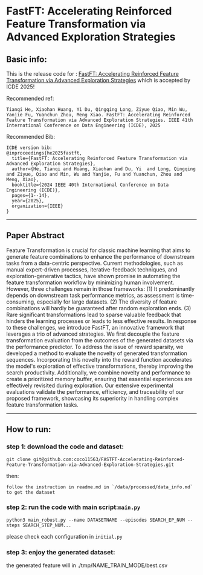 # FastFT: Accelerating Reinforced Feature Transformation via Advanced Exploration Strategies
## Basic info:
This is the release code for :
[FastFT: Accelerating Reinforced Feature Transformation via Advanced Exploration Strategies](http://arxiv.org/abs/2503.20394)
which is accepted by ICDE 2025!


Recommended ref:
```
Tianqi He, Xiaohan Huang, Yi Du, Qingqing Long, Ziyue Qiao, Min Wu, Yanjie Fu, Yuanchun Zhou, Meng Xiao. FastFT: Accelerating Reinforced Feature Transformation via Advanced Exploration Strategies. IEEE 41th International Conference on Data Engineering (ICDE), 2025
```

Recommended Bib:
```
ICDE version bib:
@inproceedings{he2025fastft,
  title={FastFT: Accelerating Reinforced Feature Transformation via Advanced Exploration Strategies},
  author={He, Tianqi and Huang, Xiaohan and Du, Yi  and Long, Qingqing and Ziyue, Qiao and Min, Wu and Yanjie, Fu and Yuanchun, Zhou and Meng, Xiao},
  booktitle={2024 IEEE 40th International Conference on Data Engineering (ICDE)},
  pages={1--14},
  year={2025},
  organization={IEEE}
}
```
***
## Paper Abstract

Feature Transformation is crucial for classic machine learning that aims to generate feature combinations to enhance the performance of downstream tasks from a data-centric perspective. Current methodologies, such as manual expert-driven processes, iterative-feedback techniques, and exploration-generative tactics, have shown promise in automating the feature transformation workflow by minimizing human involvement.
However, three challenges remain in those frameworks: (1) It predominantly depends on downstream task performance metrics, as assessment is time-consuming, especially for large datasets. (2) The diversity of feature combinations will hardly be guaranteed after random exploration ends. (3) Rare significant transformations lead to sparse valuable feedback that hinders the learning processes or leads to less effective results. 
In response to these challenges, we introduce FastFT, an innovative framework that leverages a trio of advanced strategies. We first decouple the feature transformation evaluation from the outcomes of the generated datasets via the performance predictor. 
To address the issue of reward sparsity, we developed a method to evaluate the novelty of generated transformation sequences. Incorporating this novelty into the reward function accelerates the model's exploration of effective transformations, thereby improving the search productivity. 
Additionally, we combine novelty and performance to create a prioritized memory buffer, ensuring that essential experiences are effectively revisited during exploration. Our extensive experimental evaluations validate the performance, efficiency, and traceability of our proposed framework, showcasing its superiority in handling complex feature transformation tasks.
***


## How to run:
### step 1: download the code and dataset:
```
git clone git@github.com:coco11563/FASTFT-Accelerating-Reinforced-Feature-Transformation-via-Advanced-Exploration-Strategies.git
```
then:
```
follow the instruction in readme.md in `/data/processed/data_info.md` to get the dataset
```

### step 2: run the code with main script:`main.py`

```
python3 main_robust.py --name DATASETNAME --episodes SEARCH_EP_NUM --steps SEARCH_STEP_NUM...
```

please check each configuration in `initial.py`

### step 3: enjoy the generated dataset:

the generated feature will in ./tmp/NAME_TRAIN_MODE/best.csv
